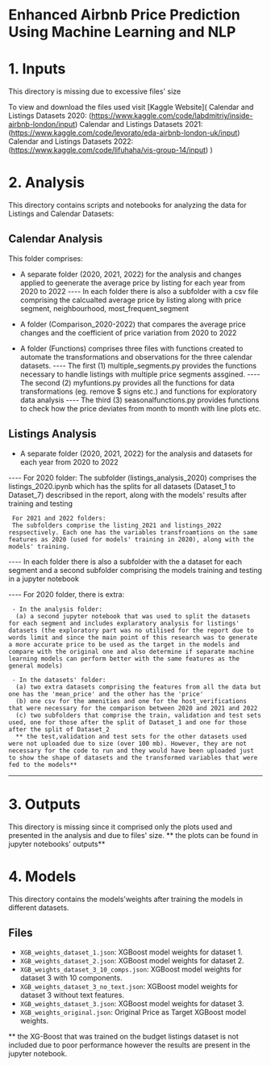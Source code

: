 # Enhanced Airbnb Price Prediction Using Machine Learning and NLP


# 1. Inputs

This directory is missing due to excessive files' size 

To view and download the files used visit [Kaggle Website](
    Calendar and Listings Datasets 2020: (https://www.kaggle.com/code/labdmitriy/inside-airbnb-london/input)
    Calendar and Listings Datasets 2021:(https://www.kaggle.com/code/levorato/eda-airbnb-london-uk/input)
    Calendar and Listings Datasets 2022:(https://www.kaggle.com/code/lifuhaha/vis-group-14/input)
)

# 2. Analysis

This directory contains scripts and notebooks for analyzing the data for Listings and Calendar Datasets:

## Calendar Analysis

This folder comprises:

- A separate folder (2020, 2021, 2022) for the analysis and changes applied to geenerate the average price by listing for each year from 2020 to 2022 
---- In each folder there is also a subfolder with a csv file comprising the calcualted average price by listing along with price segment, neighbourhood, most_frequent_segment 

- A folder (Comparison_2020-2022) that compares the average price changes and the coefficient of price variation from 2020 to 2022

- A folder (Functions) comprises three files with functions created to automate the transformations and observations for the three calendar datasets. 
---- The first (1) multiple_segments.py provides the functions necessary to handle listings with multiple price segments assgined. 
---- The second (2) myfuntions.py provides all the functions for data transformations (eg. remove $ signs etc.) and functions for exploratory data analysis
---- The third (3) seasonalfunctions.py provides functions to check how the price deviates from month to month with line plots etc.

## Listings Analysis

- A separate folder (2020, 2021, 2022) for the analysis and datasets for each year from 2020 to 2022 

---- For 2020 folder:
     The subfolder (listings_analysis_2020) comprises the listings_2020.ipynb which has the splits for all datasets (Dataset_1 to Dataset_7) describsed in the report, along with the models' results after training and testing 

     For 2021 and 2022 folders:
     The subfolders comprise the listing_2021 and listings_2022 respsectively. Each one has the variables transfroamtions on the same features as 2020 (used for models' training in 2020), along with the models' training.

---- In each folder there is also a subfolder with the a dataset for each segment and a second subfolder comprising the models training and testing in a jupyter notebook

---- For 2020 folder, there is extra:

     - In the analysis folder:
      (a) a second jupyter notebook that was used to split the datasets for each segment and includes explaratory analysis for listings' datasets (the exploratory part was no utilised for the report due to words limit and since the main point of this research was to generate a more accurate price to be used as the target in the models and compare with the original one and also determine if separate machine learning models can perform better with the same features as the general models)

     - In the datasets' folder:
      (a) two extra datasets comprising the features from all the data but one has the 'mean_price' and the other has the 'price'
      (b) one csv for the amenities and one for the host_verifications that were necessary for the comparison between 2020 and 2021 and 2022
      (c) two subfolders that comprise the train, validation and test sets used, one for those after the split of Dataset_1 and one for those after the split of Dataset_2
      ** the test,validation and test sets for the other datasets used were not uploaded due to size (over 100 mb). However, they are not necessary for the code to run and they would have been uploaded just to show the shape of datasets and the transformed variables that were fed to the models**
---- 

# 3. Outputs 

This directory is missing since it comprised only the plots used and presented in the analysis and due to files' size. ** the plots can be found in jupyter notebooks' outputs**

# 4. Models

This directory contains the models'weights after training the models in different datasets.

## Files
- `XGB_weights_dataset_1.json`: XGBoost model weights for dataset 1.
- `XGB_weights_dataset_2.json`: XGBoost model weights for dataset 2.
- `XGB_weights_dataset_3_10_comps.json`: XGBoost model weights for dataset 3 with 10 components.
- `XGB_weights_dataset_3_no_text.json`: XGBoost model weights for dataset 3 without text features.
- `XGB_weights_dataset_3.json`: XGBoost model weights for dataset 3.
- `XGB_weights_original.json`: Original Price as Target XGBoost model weights.

** the XG-Boost that was trained on the budget listings dataset is not included due to poor performance however the results are present in the jupyter notebook.
